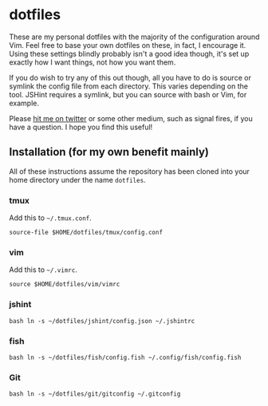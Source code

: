 # dotfiles

These are my personal dotfiles with the majority of the configuration around Vim. Feel free to base your own dotfiles on these, in fact, I encourage it. Using these settings blindly probably isn't a good idea though, it's set up exactly how I want things, not how you want them.

If you do wish to try any of this out though, all you have to do is source or symlink the config file from each directory. This varies depending on the tool. JSHint requires a symlink, but you can source with bash or Vim, for example.

Please [hit me on twitter](riichard) or some other medium, such as signal fires, if you have a question. I hope you find this useful!

## Installation (for my own benefit mainly)

All of these instructions assume the repository has been cloned into your home directory under the name `dotfiles`.


### tmux

Add this to `~/.tmux.conf`.

```
source-file $HOME/dotfiles/tmux/config.conf
```

### vim

Add this to `~/.vimrc`.

```vim
source $HOME/dotfiles/vim/vimrc
```

### jshint

``bash
ln -s ~/dotfiles/jshint/config.json ~/.jshintrc
``

### fish

``bash
ln -s ~/dotfiles/fish/config.fish ~/.config/fish/config.fish
``

### Git

``bash
ln -s ~/dotfiles/git/gitconfig ~/.gitconfig
``
